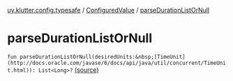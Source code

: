 [uy.klutter.config.typesafe](../index.md) / [ConfiguredValue](index.md) / [parseDurationListOrNull](.)


# parseDurationListOrNull
`fun parseDurationListOrNull(desiredUnits:&nbsp;[TimeUnit](http://docs.oracle.com/javase/6/docs/api/java/util/concurrent/TimeUnit.html)): List<Long>?` [(source)](https://github.com/kohesive/klutter/blob/master/config-typesafe-jdk6/src/main/kotlin/uy/klutter/config/typesafe/TypesafeConfig_Ext.kt#L109)


